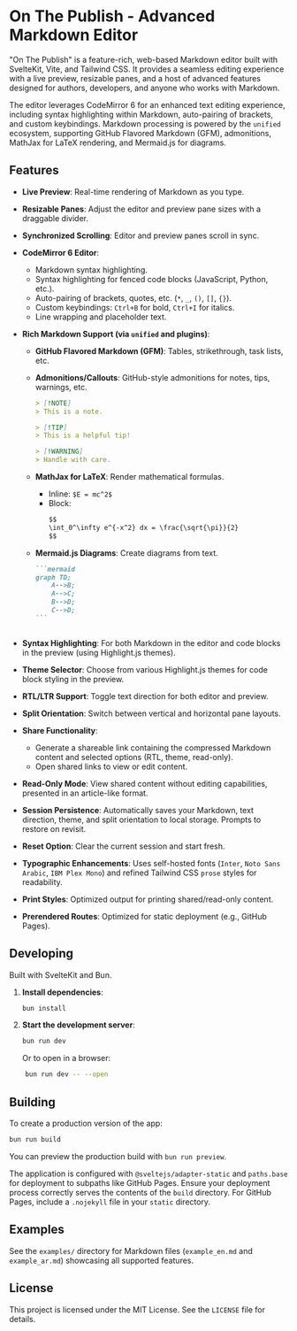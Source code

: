 # On The Publish - Advanced Markdown Editor

"On The Publish" is a feature-rich, web-based Markdown editor built with SvelteKit, Vite, and Tailwind CSS. It provides a seamless editing experience with a live preview, resizable panes, and a host of advanced features designed for authors, developers, and anyone who works with Markdown.

The editor leverages CodeMirror 6 for an enhanced text editing experience, including syntax highlighting within Markdown, auto-pairing of brackets, and custom keybindings. Markdown processing is powered by the `unified` ecosystem, supporting GitHub Flavored Markdown (GFM), admonitions, MathJax for LaTeX rendering, and Mermaid.js for diagrams.

## Features

- **Live Preview**: Real-time rendering of Markdown as you type.
- **Resizable Panes**: Adjust the editor and preview pane sizes with a draggable divider.
- **Synchronized Scrolling**: Editor and preview panes scroll in sync.
- **CodeMirror 6 Editor**:
  - Markdown syntax highlighting.
  - Syntax highlighting for fenced code blocks (JavaScript, Python, etc.).
  - Auto-pairing of brackets, quotes, etc. (`*`, `_`, `()`, `[]`, `{}`).
  - Custom keybindings: `Ctrl+B` for bold, `Ctrl+I` for italics.
  - Line wrapping and placeholder text.
- **Rich Markdown Support (via `unified` and plugins)**:

  - **GitHub Flavored Markdown (GFM)**: Tables, strikethrough, task lists, etc.
  - **Admonitions/Callouts**: GitHub-style admonitions for notes, tips, warnings, etc.

    ```markdown
    > [!NOTE]
    > This is a note.

    > [!TIP]
    > This is a helpful tip!

    > [!WARNING]
    > Handle with care.
    ```

  - **MathJax for LaTeX**: Render mathematical formulas.
    - Inline: `$E = mc^2$`
    - Block:
      ```markdown
      $$
      \int_0^\infty e^{-x^2} dx = \frac{\sqrt{\pi}}{2}
      $$
      ```
  - **Mermaid.js Diagrams**: Create diagrams from text.
    ````markdown
    ```mermaid
    graph TD;
        A-->B;
        A-->C;
        B-->D;
        C-->D;
    ```
    ````
    ```

    ```

- **Syntax Highlighting**: For both Markdown in the editor and code blocks in the preview (using Highlight.js themes).
- **Theme Selector**: Choose from various Highlight.js themes for code block styling in the preview.
- **RTL/LTR Support**: Toggle text direction for both editor and preview.
- **Split Orientation**: Switch between vertical and horizontal pane layouts.
- **Share Functionality**:
  - Generate a shareable link containing the compressed Markdown content and selected options (RTL, theme, read-only).
  - Open shared links to view or edit content.
- **Read-Only Mode**: View shared content without editing capabilities, presented in an article-like format.
- **Session Persistence**: Automatically saves your Markdown, text direction, theme, and split orientation to local storage. Prompts to restore on revisit.
- **Reset Option**: Clear the current session and start fresh.
- **Typographic Enhancements**: Uses self-hosted fonts (`Inter`, `Noto Sans Arabic`, `IBM Plex Mono`) and refined Tailwind CSS `prose` styles for readability.
- **Print Styles**: Optimized output for printing shared/read-only content.
- **Prerendered Routes**: Optimized for static deployment (e.g., GitHub Pages).

## Developing

Built with SvelteKit and Bun.

1.  **Install dependencies**:
    ```bash
    bun install
    ```
2.  **Start the development server**:
    ```bash
    bun run dev
    ```
    Or to open in a browser:
```bash
    bun run dev -- --open
```

## Building

To create a production version of the app:

```bash
bun run build
```

You can preview the production build with `bun run preview`.

The application is configured with `@sveltejs/adapter-static` and `paths.base` for deployment to subpaths like GitHub Pages. Ensure your deployment process correctly serves the contents of the `build` directory. For GitHub Pages, include a `.nojekyll` file in your `static` directory.

## Examples

See the `examples/` directory for Markdown files (`example_en.md` and `example_ar.md`) showcasing all supported features.

## License

This project is licensed under the MIT License. See the `LICENSE` file for details.
